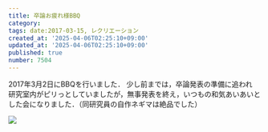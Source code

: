 ```yaml
---
title: 卒論お疲れ様BBQ
category:
tags: date:2017-03-15, レクリエーション
created_at: '2025-04-06T02:25:10+09:00'
updated_at: '2025-04-06T02:25:10+09:00'
published: true
number: 7504
---
```




2017年3月2日にBBQを行いました．
少し前までは，卒論発表の準備に追われ 研究室内がピリっとしていましたが，無事発表を終え，いつもの和気あいあいとした会になりました．（同研究員の自作ネギマは絶品でした）

<img src="https://img.esa.io/uploads/production/attachments/13979/2025/04/06/148142/81ede03a-6b67-495b-a913-8b20878cc9f1.webp" loading='lazy' />

